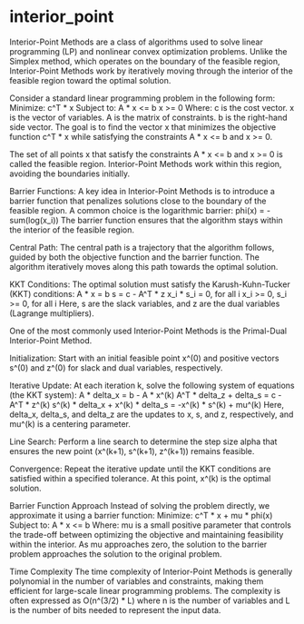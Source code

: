 # interior_point


Interior-Point Methods are a class of algorithms used to solve linear programming (LP) and nonlinear convex optimization problems. Unlike the Simplex method, which operates on the boundary of the feasible region, Interior-Point Methods work by iteratively moving through the interior of the feasible region toward the optimal solution.


Consider a standard linear programming problem in the following form:
Minimize:    c^T * x
Subject to:  A * x <= b
             x >= 0
Where:
c is the cost vector.
x is the vector of variables.
A is the matrix of constraints.
b is the right-hand side vector.
The goal is to find the vector x that minimizes the objective function c^T * x while satisfying the constraints A * x <= b and x >= 0.

The set of all points x that satisfy the constraints A * x <= b and x >= 0 is called the feasible region. Interior-Point Methods work within this region, avoiding the boundaries initially.

Barrier Functions:
A key idea in Interior-Point Methods is to introduce a barrier function that penalizes solutions close to the boundary of the feasible region. A common choice is the logarithmic barrier:
phi(x) = -sum(log(x_i))
The barrier function ensures that the algorithm stays within the interior of the feasible region.

Central Path:
The central path is a trajectory that the algorithm follows, guided by both the objective function and the barrier function. The algorithm iteratively moves along this path towards the optimal solution.

KKT Conditions:
The optimal solution must satisfy the Karush-Kuhn-Tucker (KKT) conditions:
A * x = b
s = c - A^T * z
x_i * s_i = 0,  for all i
x_i >= 0, s_i >= 0, for all i
Here, s are the slack variables, and z are the dual variables (Lagrange multipliers).

One of the most commonly used Interior-Point Methods is the Primal-Dual Interior-Point Method.

Initialization:
Start with an initial feasible point x^(0) and positive vectors s^(0) and z^(0) for slack and dual variables, respectively.

Iterative Update:
At each iteration k, solve the following system of equations (the KKT system):
A * delta_x = b - A * x^(k)
A^T * delta_z + delta_s = c - A^T * z^(k)
s^(k) * delta_x + x^(k) * delta_s = -x^(k) * s^(k) + mu^(k)
Here, delta_x, delta_s, and delta_z are the updates to x, s, and z, respectively, and mu^(k) is a centering parameter.

Line Search:
Perform a line search to determine the step size alpha that ensures the new point (x^(k+1), s^(k+1), z^(k+1)) remains feasible.

Convergence:
Repeat the iterative update until the KKT conditions are satisfied within a specified tolerance. At this point, x^(k) is the optimal solution.


Barrier Function Approach
Instead of solving the problem directly, we approximate it using a barrier function:
Minimize:    c^T * x + mu * phi(x)
Subject to:  A * x <= b
Where:
mu is a small positive parameter that controls the trade-off between optimizing the objective and maintaining feasibility within the interior.
As mu approaches zero, the solution to the barrier problem approaches the solution to the original problem.


Time Complexity
The time complexity of Interior-Point Methods is generally polynomial in the number of variables and constraints, making them efficient for large-scale linear programming problems. The complexity is often expressed as O(n^(3/2) * L) where n is the number of variables and L is the number of bits needed to represent the input data.

